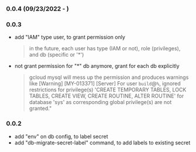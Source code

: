 ### 0.0.4 (09/23/2022 - )

### 0.0.3

* add "IAM" type user, to grant permission only
  > in the future, each user has type (IAM or not), role (privileges), and db (specific or '*')
* not grant permission for "*" db anymore, grant for each db explicitly
  > gcloud mysql will mess up the permission and produces warnings like
  > [Warning] [MY-013371] [Server] For user `build`@`%`, ignored restrictions for privilege(s) 'CREATE TEMPORARY TABLES, LOCK TABLES, CREATE VIEW, CREATE ROUTINE, ALTER ROUTINE' for database 'sys' as corresponding global privilege(s) are not granted."

### 0.0.2

* add "env" on db config, to label secret
* add "db-migrate-secret-label" command, to add labels to existing secret
